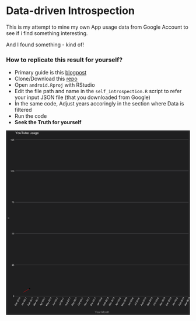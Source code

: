 # Data-driven Introspection

This is my attempt to mine my own App usage data from Google Account to see if i find something interesting. 

And I found something - kind of! 

### How to replicate this result for yourself?

- Primary guide is this [blogpost](https://datascienceplus.com/data-driven-introspection-of-my-android-mobile-usage-in-r/) 
- Clone/Download this [repo](https://github.com/amrrs/data-driven-introspection)
- Open `android.Rproj` with RStudio
- Edit the file path and name in the `self_introspection.R` script to refer your input JSON file (that you downloaded from Google)
- In the same code, Adjust years accoringly in the section where Data is filtered
- Run the code
- **Seek the Truth for yourself** 

![youtube_usage](yt2.gif)

